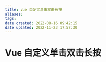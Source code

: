 ```yaml
---
title: Vue 自定义单击双击长按
aliases: 
tags: 
date created: 2022-08-16 09:42:15
date updated: 2022-11-23 17:57:30
---
```


# Vue 自定义单击双击长按

